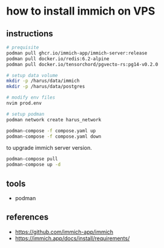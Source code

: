 # how to install immich on VPS

## instructions

```sh
# prequisite
podman pull ghcr.io/immich-app/immich-server:release
podman pull docker.io/redis:6.2-alpine
podman pull docker.io/tensorchord/pgvecto-rs:pg14-v0.2.0

# setup data volume
mkdir -p /harus/data/immich
mkdir -p /harus/data/postgres

# modify env files
nvim prod.env

# setup podman
podman network create harus_network

podman-compose -f compose.yaml up
podman-compose -f compose.yaml down
```

to upgrade immich server version.

```sh
podman-compose pull
podman-compose up -d
```

## tools

- podman

## references

- https://github.com/immich-app/immich
- https://immich.app/docs/install/requirements/
